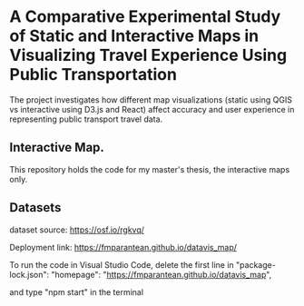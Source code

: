 # A Comparative Experimental Study of Static and Interactive Maps in Visualizing Travel Experience Using Public Transportation 
The project investigates how different map visualizations (static using QGIS vs interactive using D3.js and React) affect accuracy and user experience in representing public transport travel data.



## Interactive Map.
This repository holds the code for my master's thesis, the interactive maps only.


## Datasets
dataset source: https://osf.io/rgkvq/

Deployment link: https://fmparantean.github.io/datavis_map/


To run the code in Visual Studio Code, delete the first line in "package-lock.json": 
"homepage": "https://fmparantean.github.io/datavis_map", 

and type "npm start" in the terminal
